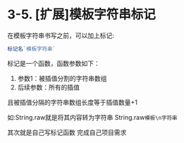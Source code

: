 # 3-5. [扩展]模板字符串标记

在模板字符串书写之前，可以加上标记:

```js
标记名`模板字符串`
```

标记是一个函数，函数参数如下：

1. 参数1：被插值分割的字符串数组
2. 后续参数：所有的插值

且被插值分隔的字符串数组长度等于插值数量+1

如:String.raw就是将其内容转为字符串 String.raw`模板\n字符串`

其次就是自己写标记函数 完成自己项目需求